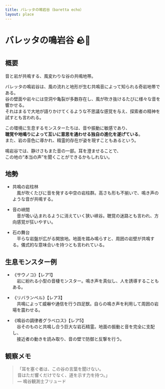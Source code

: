 ```yaml
---
title: バレッタの鳴岩谷（baretta echo）
layout: place
---
```


# バレッタの鳴岩谷 🪨🎵

## 概要
音と岩が共鳴する、風変わりな谷の共鳴地帯。

バレッタの鳴岩谷は、風の流れと地形が生む共鳴音によって知られる奇岩地帯である。  
谷の壁面や岩々には空洞や亀裂が多数存在し、風が吹き抜けるたびに様々な音を響かせる。  
それはまるで大地が語りかけてくるような不思議な感覚を与え、探索者の精神を試すとも言われる。

この環境に生息するモンスターたちは、音や振動に敏感であり、  
**聴覚や地鳴りによって互いに意思を通わせる独自の進化を遂げている**。  
また、岩の音色に導かれ、精霊的存在が姿を現すこともあるという。

鳴岩谷では、静けさもまた音の一部。耳を澄ませることで、  
この地の“本当の声”を聞くことができるかもしれない。

## 地勢
- 共鳴の岩柱林  
　風が吹くたびに音を発する中空の岩柱群。高さも形も不揃いで、鳴き声のような音が共鳴する。

- 音の峡間  
　音が吸い込まれるように消えていく狭い峡谷。聴覚の迷路とも言われ、方向感覚が狂いやすい。

- 石の舞台  
　平らな岩盤が広がる開放地。地面を踏み鳴らすと、周囲の岩壁が共鳴する。儀式的な意味合いを持つとも言われている。

## 生息モンスター例
- 《サウノコ》【レア1】  
　岩に紛れる小型の音棲モンスター。鳴き声を真似し、人を誘導することもある。

- 《リバランペル》【レア3】  
　共鳴によって威嚇や通信を行う四足獣。自らの鳴き声を利用して周囲の岩場を震わせる。

- 《鳴谷の調律者グラベロス》【レア5】  
　谷そのものと共鳴し合う巨大な岩石精霊。地面の振動と音を完全に支配し、  
　接近者の動きを読み取り、音の壁で防御と反撃を行う。

## 観察メモ
> 「耳を塞ぐ者は、この谷の言葉を聞けない。  
> 音はただ響くだけでなく、道を示す力を持つ。」  
> ― 鳴谷観測士フリュード
